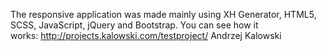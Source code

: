 The responsive application was made mainly using XH Generator, HTML5, SCSS, JavaScript, jQuery and Bootstrap.
You can see how it works: http://projects.kalowski.com/testproject/
Andrzej Kalowski

